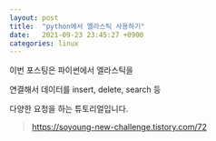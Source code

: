 ```yaml
---
layout: post
title:  "python에서 엘라스틱 사용하기"
date:   2021-09-23 23:45:27 +0900
categories: linux 
---
```

이번 포스팅은 파이썬에서 엘라스틱을

연결해서 데이터를 insert, delete, search 등

다양한 요청을 하는 튜토리얼입니다.

>https://soyoung-new-challenge.tistory.com/72